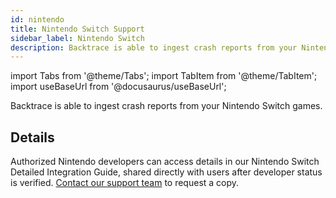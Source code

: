 ```yaml
---
id: nintendo
title: Nintendo Switch Support
sidebar_label: Nintendo Switch
description: Backtrace is able to ingest crash reports from your Nintendo Switch games.
---
```


import Tabs from '@theme/Tabs';
import TabItem from '@theme/TabItem';
import useBaseUrl from '@docusaurus/useBaseUrl';

Backtrace is able to ingest crash reports from your Nintendo Switch games.

## Details

Authorized Nintendo developers can access details in our Nintendo Switch Detailed Integration Guide, shared directly with users after developer status is verified. [Contact our support team](https://support.saucelabs.com/s/submit-a-request?language=en_US) to request a copy.
